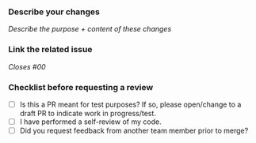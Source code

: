 ### Describe your changes 

_Describe the purpose + content of these changes_
### Link the related issue

_Closes #00_

### Checklist before requesting a review
- [ ] Is this a PR meant for test purposes? If so, please open/change to a draft PR to indicate work in progress/test. 
- [ ] I have performed a self-review of my code.
- [ ] Did you request feedback from another team member prior to merge? 
